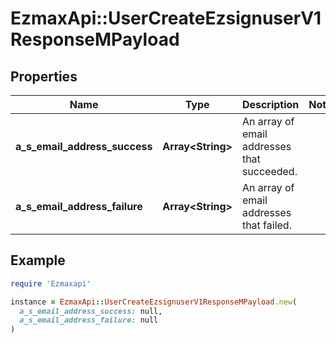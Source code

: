 # EzmaxApi::UserCreateEzsignuserV1ResponseMPayload

## Properties

| Name | Type | Description | Notes |
| ---- | ---- | ----------- | ----- |
| **a_s_email_address_success** | **Array&lt;String&gt;** | An array of email addresses that succeeded. |  |
| **a_s_email_address_failure** | **Array&lt;String&gt;** | An array of email addresses that failed. |  |

## Example

```ruby
require 'Ezmaxapi'

instance = EzmaxApi::UserCreateEzsignuserV1ResponseMPayload.new(
  a_s_email_address_success: null,
  a_s_email_address_failure: null
)
```

